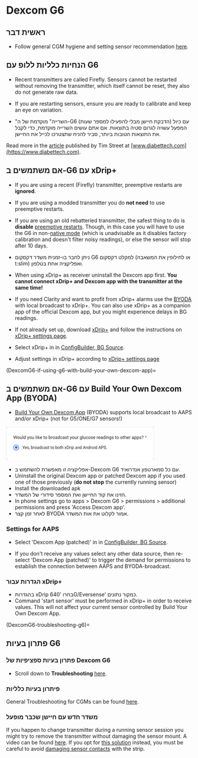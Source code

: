 # Dexcom G6

## ראשית דבר

-   Follow general CGM hygiene and setting sensor recommendation [here](../Hardware/GeneralCGMRecommendation.md).

## הנחיות כלליות ללופ עם G6

- Recent transmitters are called Firefly. Sensors cannot be restarted without removing the transmitter, which itself cannot be reset, they also do not generate raw data.

- If you are restarting sensors, ensure you are ready to calibrate and keep an eye on variation.

- "השרייה" מוקדמת של ה-G6 (הדבקת חיישן מבלי להפעילו למספר שעות) עם כיול המפעל עשויה לגרום סטיה בתוצאות. אם אתם עושים השרייה מוקדמת, כדי לקבל את התוצאות הטובות ביותר, סביר להניח שתצטרכו לכייל את החיישן.

Read more in the [article](https://www.diabettech.com/artificial-pancreas/diy-looping-and-cgm/) published by Tim Street at [www.diabettech.com](https://www.diabettech.com).

## אם משתמשים ב-G6 עם xDrip+

- If you are using a recent (Firefly) transmitter, preemptive restarts are **ignored**.
- If you are using a modded transmitter you do **not need** to use preemptive restarts.
-   If you are using an old rebatteried transmitter, the safest thing to do is **disable** [preemptive restarts](https://navid200.github.io/xDrip/docs/Preemptive-Restart.html). Though, in this case you will have to use the G6 in non-[native mode](https://navid200.github.io/xDrip/docs/Native-Algorithm.html) (which is unadvisable as it disables factory calibration and doesn't filter noisy readings), or else the sensor will stop after 10 days.
-   ניתן לחבר בו-זמנית משדר דקסקום G6 למקלט דקסקום (או לחילופין את המשאבה t:slim) ואפליקציה אחת בטלפון.
-   When using xDrip+ as receiver uninstall the Dexcom app first. **You cannot connect xDrip+ and Dexcom app with the transmitter at the same time!**
-   If you need Clarity and want to profit from xDrip+ alarms use the [BYODA](DexcomG6-if-using-g6-with-build-your-own-dexcom-app) with local broadcast to xDrip+. You can also use xDrip+ as a companion app of the official Dexcom app, but you might experience delays in BG readings.
-   If not already set up, download [xDrip+](https://github.com/NightscoutFoundation/xDrip) and follow the instructions on [xDrip+ settings page](../Configuration/xdrip.md).
-   Select xDrip+ in in [ConfigBuilder, BG Source](../Configuration/Config-Builder.md#bg-source).

- Adjust settings in xDrip+ according to [xDrip+ settings page](../Configuration/xdrip.md)

(DexcomG6-if-using-g6-with-build-your-own-dexcom-app)=
## אם משתמשים ב-G6 עם Build Your Own Dexcom App (BYODA)

-   [Build Your Own Dexcom App](https://docs.google.com/forms/d/e/1FAIpQLScD76G0Y-BlL4tZljaFkjlwuqhT83QlFM5v6ZEfO7gCU98iJQ/viewform?fbzx=2196386787609383750) (BYODA) supports local broadcast to AAPS and/or xDrip+ (not for G5/ONE/G7 sensors!)

![BYODA broadcast options](../images/BYODA.png)

-   אפליקציה זו מאפשרת להשתמש ב-Dexcom G6 עם כל סמארטפון אנדרואיד.
-   Uninstall the original Dexcom app or patched Dexcom app if you used one of those previously (**do not stop** the currently running sensor)
-   Install the downloaded apk
-   הזינו את קוד החיישן ואת המספר סידורי של המשדר.
-   In phone settings go to apps > Dexcom G6 > permissions > additional permissions and press 'Access Dexcom app'.
-   לאחר זמן קצר BYODA אמור לקלוט את אות המשדר.

### Settings for AAPS

-   Select 'Dexcom App (patched)' in in [ConfigBuilder, BG Source](../Configuration/Config-Builder.md#bg-source).

-   If you don't receive any values select any other data source, then re-select 'Dexcom App (patched)' to trigger the demand for permissions to establish the connection between AAPS and BYODA-broadcast.

### הגדרות עבור xDrip+

-   בהגדרות xDrip בחרו '640G/Eversense' כמקור נתונים.
-   Command 'start sensor' must be performed in xDrip+ in order to receive values. This will not affect your current sensor controlled by Build Your Own Dexcom App.


(DexcomG6-troubleshooting-g6)=
## פתרון בעיות G6

### פתרון בעיות ספציפיות של Dexcom G6

-   Scroll down to **Troubleshooting** [here](https://navid200.github.io/xDrip/docs/Dexcom_page.html).

### פיתרון בעיות כלליות

General Troubleshooting for CGMs can be found [here](./GeneralCGMRecommendation.md#troubleshooting).

### משדר חדש עם חיישן שכבר מופעל

If you happen to change transmitter during a running sensor session you might try to remove the transmitter without damaging the sensor mount. A video can be found [here](https://navid200.github.io/xDrip/docs/Remove-transmitter.html). If you opt for [this solution](https://youtu.be/tx-kTsrkNUM) instead, you must be careful to avoid [damaging sensor contacts](https://navid200.github.io/xDrip/docs/Petroleum-jelly-in-Dexcom-G6-Sensor.html) with the strip.
